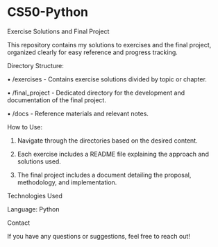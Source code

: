 # CS50-Python

Exercise Solutions and Final Project

This repository contains my solutions to exercises and the final project, organized clearly for easy reference and progress tracking.

Directory Structure:

  • /exercises - Contains exercise solutions divided by topic or chapter.
  
  • /final_project - Dedicated directory for the development and documentation of the final project.
  
  • /docs - Reference materials and relevant notes.

How to Use:

  1. Navigate through the directories based on the desired content.
  
  2. Each exercise includes a README file explaining the approach and solutions used.
  
  3. The final project includes a document detailing the proposal, methodology, and implementation.

Technologies Used

Language: Python 

Contact

If you have any questions or suggestions, feel free to reach out!

